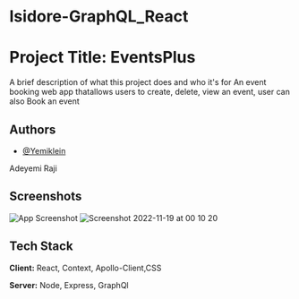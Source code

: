 # Isidore-GraphQL_React

# Project Title: EventsPlus 

A brief description of what this project does and who it's for
An event booking web app thatallows users to create, delete, view an event, user can also Book an event 


## Authors

- [@Yemiklein](https://www.github.com/Yemiklein)

Adeyemi Raji

## Screenshots

![App Screenshot](https://via.placeholder.com/468x300?text=App+Screenshot+Here)
![Screenshot 2022-11-19 at 00 10 20](https://user-images.githubusercontent.com/100921034/202820546-d465af6e-b222-4e05-bbd1-b68f848c5000.png)




## Tech Stack

**Client:** React, Context, Apollo-Client,CSS

**Server:** Node, Express, GraphQl

